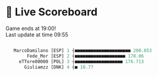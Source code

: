 # 🚩 Live Scoreboard
Game ends at 19:00!   
Last update at time 09:55
```R

   MarcoDamilano [ESP] 1 ┤■■■■■■■■■■■■■■■■■■■■■ 200.853   
        Fede_Mor [ESP] 2 ┤■■■■■■■■■■■■■■■■■■■ 178.06      
     eTTore00000 [POL] 3 ┤■■■■■■■■■■■■■■■■■■ 176.713      
       Giuliamzz [DNK] 4 ┤■ 10.77                         

```
